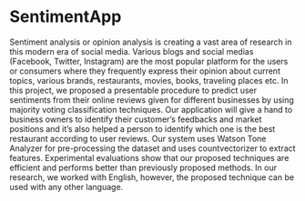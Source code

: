 # SentimentApp
Sentiment analysis or opinion analysis is creating a vast area of research in this modern era of social media. Various blogs and social medias (Facebook, Twitter, Instagram) are the most popular platform for the users or consumers where they frequently express their opinion about current topics, various brands, restaurants, movies, books, traveling places etc. In this project, we proposed a presentable procedure to predict user sentiments from their online reviews given for different businesses by using majority voting classification techniques. Our application will give a hand to business owners to identify their customer’s feedbacks and market positions and it’s also helped a person to identify which one is the best restaurant according to user reviews. Our system uses Watson Tone Analyzer for pre-processing the dataset and uses countvectorizer to extract features. Experimental evaluations show that our proposed techniques are efficient and performs better than previously proposed methods. In our research, we worked with English, however, the proposed technique can be used with any other language.
